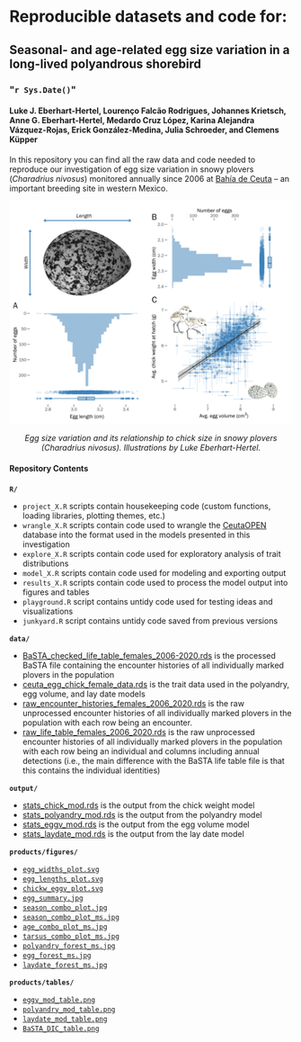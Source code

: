 # Reproducible datasets and code for:
## Seasonal- and age-related egg size variation in a long-lived polyandrous shorebird
### "`r Sys.Date()`"
#### Luke J. Eberhart-Hertel, Lourenço Falcão Rodrigues, Johannes Krietsch, Anne G. Eberhart-Hertel, Medardo Cruz López, Karina Alejandra Vázquez-Rojas, Erick González-Medina, Julia Schroeder, and Clemens Küpper

In this repository you can find all the raw data and code needed to reproduce our investigation of egg size variation in snowy plovers (_Charadrius nivosus_) monitored annually since 2006 at [Bahía de Ceuta](https://www.google.com/maps/@23.9197739,-106.9668912,2358m/data=!3m1!1e3 "Google Map Satellite") – an important breeding site in western Mexico.

<p align="center">
  <img width="600" src="./products/figures/jpg/eggs_plot_ms.jpg">
</p>  

<p align="center" > <i>Egg size variation and its relationship to chick size in snowy plovers (Charadrius nivosus). Illustrations by Luke Eberhart-Hertel.</i></p>

#### Repository Contents
**`R/`**

  - `project_X.R` scripts contain housekeeping code (custom functions, loading libraries, plotting themes, etc.)
  - `wrangle_X.R` scripts contain code used to wrangle the [CeutaOPEN](https://www.nature.com/articles/s41597-020-0490-y "CeutaOPEN") database into the format used in the models presented in this investigation
  - `explore_X.R` scripts contain code used for exploratory analysis of trait distributions
  - `model_X.R` scripts contain code used for modeling and exporting output
  - `results_X.R` scripts contain code used to process the model output into figures and tables
  - `playground.R` script contains untidy code used for testing ideas and visualizations
  - `junkyard.R` script contains untidy code saved from previous versions

**`data/`**
  
  - [BaSTA_checked_life_table_females_2006-2020.rds](https://github.com/leberhartphillips/snowy_plover_eggs/blob/main/data/BaSTA_checked_life_table_females_2006-2020.rds) is the processed BaSTA file containing the encounter histories of all individually marked plovers in the population
  - [ceuta_egg_chick_female_data.rds](https://github.com/leberhartphillips/snowy_plover_eggs/blob/main/data/ceuta_egg_chick_female_data.rds) is the trait data used in the polyandry, egg volume, and lay date models
  - [raw_encounter_histories_females_2006_2020.rds](https://github.com/leberhartphillips/snowy_plover_eggs/blob/main/data/raw_encounter_histories_females_2006_2020.rds) is the raw unprocessed encounter histories of all individually marked plovers in the population with each row being an encounter.
  - [raw_life_table_females_2006_2020.rds](https://github.com/leberhartphillips/snowy_plover_eggs/blob/main/data/raw_life_table_females_2006_2020.rds) is the raw unprocessed encounter histories of all individually marked plovers in the population with each row being an individual and columns including annual detections (i.e., the main difference with the BaSTA life table file is that this contains the individual identities)

**`output/`**

  - [stats_chick_mod.rds](https://github.com/leberhartphillips/snowy_plover_eggs/blob/main/output/stats_chick_mod.rds) is the output from the chick weight model
  - [stats_polyandry_mod.rds](https://github.com/leberhartphillips/snowy_plover_eggs/blob/main/output/stats_polyandry_mod.rds) is the output from the polyandry model
  - [stats_eggv_mod.rds](https://github.com/leberhartphillips/snowy_plover_eggs/blob/main/output/stats_eggv_mod.rds) is the output from the egg volume model
  - [stats_laydate_mod.rds](https://github.com/leberhartphillips/snowy_plover_eggs/blob/main/output) is the output from the lay date model

**`products/figures/`**

  - [`egg_widths_plot.svg`](https://github.com/leberhartphillips/Ceuta_CLOSED/blob/master/data/Ceuta_CLOSED_version_releases/Ceuta_CLOSED_v1-1.sqlite)
  - [`egg_lengths_plot.svg`](https://github.com/leberhartphillips/Ceuta_CLOSED/blob/master/data/Ceuta_CLOSED_version_releases/Ceuta_CLOSED_v1-1.sqlite)
  - [`chickw_eggv_plot.svg`](https://github.com/leberhartphillips/Ceuta_CLOSED/blob/master/data/Ceuta_CLOSED_version_releases/Ceuta_CLOSED_v1-1.sqlite)  
  - [`egg_summary.jpg`](https://github.com/leberhartphillips/Ceuta_CLOSED/blob/master/data/Ceuta_CLOSED_version_releases/Ceuta_CLOSED_v1-1.sqlite) 
  - [`season_combo_plot.jpg`](https://github.com/leberhartphillips/Ceuta_CLOSED/blob/master/data/Ceuta_CLOSED_version_releases/Ceuta_CLOSED_v1-1.sqlite)  
  - [`season_combo_plot_ms.jpg`](https://github.com/leberhartphillips/Ceuta_CLOSED/blob/master/data/Ceuta_CLOSED_version_releases/Ceuta_CLOSED_v1-1.sqlite)  
  - [`age_combo_plot_ms.jpg`](https://github.com/leberhartphillips/Ceuta_CLOSED/blob/master/data/Ceuta_CLOSED_version_releases/Ceuta_CLOSED_v1-1.sqlite) 
  - [`tarsus_combo_plot_ms.jpg`](https://github.com/leberhartphillips/Ceuta_CLOSED/blob/master/data/Ceuta_CLOSED_version_releases/Ceuta_CLOSED_v1-1.sqlite) 
  - [`polyandry_forest_ms.jpg`](https://github.com/leberhartphillips/Ceuta_CLOSED/blob/master/data/Ceuta_CLOSED_version_releases/Ceuta_CLOSED_v1-1.sqlite)  
  - [`egg_forest_ms.jpg`](https://github.com/leberhartphillips/Ceuta_CLOSED/blob/master/data/Ceuta_CLOSED_version_releases/Ceuta_CLOSED_v1-1.sqlite)
  - [`laydate_forest_ms.jpg`](https://github.com/leberhartphillips/Ceuta_CLOSED/blob/master/data/Ceuta_CLOSED_version_releases/Ceuta_CLOSED_v1-1.sqlite)  

**`products/tables/`**

  - [`eggv_mod_table.png`](https://github.com/leberhartphillips/Ceuta_CLOSED/blob/master/data/Ceuta_CLOSED_version_releases/Ceuta_CLOSED_v1-1.sqlite)
  - [`polyandry_mod_table.png`](https://github.com/leberhartphillips/Ceuta_CLOSED/blob/master/data/Ceuta_CLOSED_version_releases/Ceuta_CLOSED_v1-1.sqlite)
  - [`laydate_mod_table.png`](https://github.com/leberhartphillips/Ceuta_CLOSED/blob/master/data/Ceuta_CLOSED_version_releases/Ceuta_CLOSED_v1-1.sqlite)  
  - [`BaSTA_DIC_table.png`](https://github.com/leberhartphillips/Ceuta_CLOSED/blob/master/data/Ceuta_CLOSED_version_releases/Ceuta_CLOSED_v1-1.sqlite) 